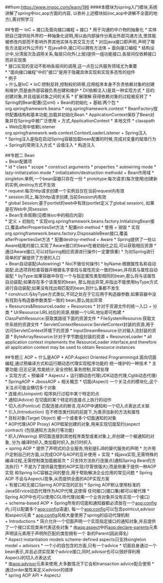 ##from:https://www.imooc.com/learn/196
####本模块为spring入门模块,系统讲解了spring中ioc,aop方面的内容, 以弥补上述模块如(ioc,aop中讲解不全面的地方),需对照学习

##专题一 IoC
    + 接口及面向接口编程
        + 接口
            * 用于沟通的中介物的抽象化
            * 实体把自己提供给外界的一种抽象化说明,用以由内部操作分离出外部沟通方法,使其能被修改内部而不影响外界其他实体与其交互方式
            * 对应java接口即声明,声明了哪些方法是对外公开的
            * 在java8中,接口可以拥有方法体
        + 面向接口编程
            * 结构设计中,分清层次及调用关系,每层只向外(上层)提供一组功能接口,各层间仅依赖接口而非实现类    
            * 接口实现的变动不影响各层间的调用,这一点在公共服务领域尤为重要     
            * "面向接口编程"中的"接口"是用于隐藏具体实现和实现多态性的组件     
            * 例子    
    + 什么是IoC
        * IoC:控制反转,控制权的转移,应用程序本身不负责依赖对象的创建和维护,而是由外部容器负责创建和维护
        * DI(依赖注入)是其一种实现方式
        * 目的:创建对象,并且组装对象之间的关系
        * 扩展理解:获得依赖对象的过程被反转了
    * Spring的Bean配置(见xml)
    + Bean的初始化
        + 基础:两个包
            * org.springframework.beans
            * org.springframework.context
            * BeanFactory提供配置结构和基本功能,加载并初始化Bean
            * ApplicationContext保存了Bean对象并在Spring中被广泛使用
        + 方式,ApplicationContext
            * 本地文件
            * classpath
            + Web应用中依赖Listener  
                <listener>
                    <listener-class> org.springframework.web.context.ContextLoaderListener </listener-class>
                </listener>
    + Spring注入            
        * Spring注入是指在启动Spring容器加载bean配置的时候,完成对变量的赋值行为
        + Spring的常用注入方式
            * 设值注入
            * 构造注入
            
##专题二 Bean          
    + Bean配置项  
        * id
        * class
        * scope
        * construct arguments
        * properties
        * autowiring mode
        * lazy-initialization mode
        * initialization/destruction methodd
    + Bean作用域
        * singleton:单例,一个bean容器只存在一份
        * prototype:每次请求(每次使用)创建新的实例,destroy方式不生效  
        * request:每次http请求创建一个实例且仅在当前request内有效  
        * session:同上,每次http请求创建,当前Session内有效  
        * global Session:基于portlet的web中有效(portlet定义了global session),
            如果是在Web中,同session  
    + Bean生命周期(见模块ioc中的相应内容)  
        * 定义
        + 初始化
            * 实现org.springframework.beans.factory.InitializingBean接口,覆盖afterPropertiesSet方法
            * 配置init-method
        * 使用
        + 销毁
            * 实现org.springframework.beans.factory.DisposableBean接口,覆盖afterPropertiesSet方法
            * 配置destroy-method
    + Aware
        * Spring提供了一些以Aware结尾的接口,实现了Aware接口的bean在被初始化之后,可以获取相应资源
        * 通过Aware接口,可以对Spring相应资源进行操作(一定要慎重)
        * 为对Spring进行简单的扩展提供了方便的入口  
    + Bean自动装配(Autowiring)
        * No(不做任何操作)
        * byName:根据属性名称自动装配.此选项将检查容器并根据名字查找与属性完全一致的bean,并将其与属性自动装配
        * byType:如果容器中存在一个与指定属性类型相同的bean,那么将与该属性自动装配;如果存在多个该类型的bean,
            那么抛出异常,并指出不能使用byType方式进行自动装配;如果没有找出相匹配的bean,则什么事都不发生        
        * construct:与byType方式类似,不同之处在于它应用于构造器参数.如果容器中没有找到与构造器参数类型一致的
            bean,那么抛出异常    
    + Resources&ResourceLoader
        + Resources
            * 针对于资源文件的统一入口
            + 分类
                * UrlResource:URL对应的资源,根据一个URL地址即可构建
                * ClassPathResource:获取类路径下面的资源文件
                * FileSystemResource:获取文件系统的资源文件
                * ServletContextResource:ServletContext封装的资源,用于访问ServletContext环境下的资源
                * InputStreamResource:针对输入流封装的资源
                * ByteArrayResource:针对于字节数组封装的资源
        + ResourceLoader 
            * all application context implements the ResourceLoader interface,and therefore all
                application context may be used to obtain Resource instances

##专题三 AOP
    + 什么是AOP
        * AOP:Aspect Oriented Programmingd.面向切面编程,通过预编译方式和运行期动态代理实现程序功能的
            统一维护的一种技术
        * 主要功能:日志记录,性能统计,安全控制,事务控制,异常处理   
        + 实现方式
            + 预编译
                * AspectJ
            + 运行期动态代理(JDK动态代理,Cglib动态代理)
                * SpringAOP 
                * JbossAOP 
        + 相关概念
            * 切面(Aspect)
                一个关注点的模块化,这个关注点可能会横切多个对象        
            * 连接点(Joinpoint)
                程序执行过程中某个特定的点        
            * 通知(Advice)
                在切面的某个特定的连接点上执行的动作        
            * 切入点(Pointcut)
                匹配连接点的断言,在AOP中通知和一个切入点表达式关联        
            * 引入(Introduction)
                在不修改类代码的前提下,为类添加新的方法和属性        
            * 目标对象(Target Object)
                被一个或者多个切面通知的对象        
            * AOP代理(AOP Proxy) 
                AOP框架创建的对象,用来实现切面契约(aspect contract)
                    (包括通知方法执行等功能)       
            * 织入(Weaving)
                把切面连接到其他程序类型或者对象上,并创建一个被通知的对象,
                    分为:编译时织入,类加载时织入,执行时织入        
    + spring AOP
        * 提供了声明式的企业服务,特别是EJB的替代服务的声明
        * 允许用户定制自己的方面,以完成OOP与AOP的互补使用
        + 实现
            * 纯java实现,无需特殊的编译过程,无需控制类加载器层次
            * 只支持方法执行连接点(通知Spring Bean的方法执行)
            * 不是为了提供最完整的AOP实现(尽管很强大);而是侧重于提供一种AOP实现
                和Spring IoC容器之间的整合,用于帮助解决企业应用的常见问题
            * Spring AOP 不会与AspectJ竞争,从而提供全面的AOP实现方案  
        + 有接口和无接口Spring AOP实现的区别
            * Spring AOP默认使用标准的JavaSErvice动态代理作为AOP代理,这使得
                任何接口(接口集)都可以被代理
            * Spring AOP中也可以使用CGLIB代理(如果一个业务对象并没有实现一个接口)      
    + schema-based AOP
        * Spring所有的切面和通知器都必须放在一个<aop:config>内,(可以配置多个<aop:config>语速),
            每一个<aop:config>可以包含pointcut,advisor和aspect元素
        * <aop:config>风格大量使用了spring的自动代理机制  
        + Introductions
            * 简介允许一个切面声明一个实现指定接口的通知对象,并且提供了一个接口实现类来代表这些对象
            * 由<aop:aspect>中的<aop:declare-parents>元素声明该元素用于声明所匹配的类型拥有一个
                新的Parent(因此得名)   
        * Aspect instantiation models
            scheme-defined aspects只支持singleton model 
        + advisors
            * 一个小的自包含的方面,只有一个advice
            * 切面自身通过一个bean表示,并且必须实现某个advice接口,同时,advisor也可以很好得利用
                AspectJ的切入点表达式                      
            * 由<aop:advisor>元素来使用,大多数情况下它会和transaction advice配合使用
            * 通过order属性来定义advisor的顺序    
    * spring AOP API
    * AspectJ
                                